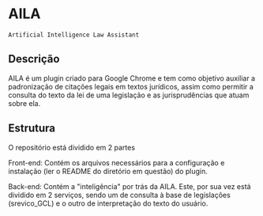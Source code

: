 # AILA
`Artificial Intelligence Law Assistant`

**Descrição**
---

AILA é um plugin criado para Google Chrome e tem como objetivo auxiliar a padronização de citações legais em textos jurídicos, 
assim como permitir a consulta do texto da lei de uma legislação e as jurisprudências que atuam sobre ela.


**Estrutura**
---
O repositório está dividido em 2 partes

  Front-end:
    Contém os arquivos necessários para a configuração e instalação (ler o README do diretório em questão) do plugin.
   
  Back-end:
    Contém a "inteligência" por trás da AILA. Este, por sua vez está dividido em 2 serviços, 
    sendo um de consulta à base de legislações (srevico_GCL) e o outro de interpretação do texto do usuário.

